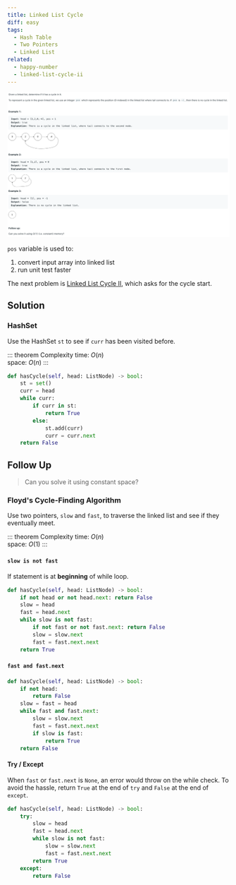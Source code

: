 ```yaml
---
title: Linked List Cycle
diff: easy
tags:
  - Hash Table
  - Two Pointers
  - Linked List
related:
  - happy-number
  - linked-list-cycle-ii
---
```


<img class="medium-zoom" src="/algo/linked-list-cycle.png" alt="https://leetcode.com/problems/linked-list-cycle">

`pos` variable is used to:

1. convert input array into linked list
2. run unit test faster

The next problem is [Linked List Cycle II](linked_list_cycle_ii), which asks for the cycle start.

## Solution

### HashSet

Use the HashSet `st` to see if `curr` has been visited before.

::: theorem Complexity
time: $O(n)$  
space: $O(n)$
:::

```py
def hasCycle(self, head: ListNode) -> bool:
    st = set()
    curr = head
    while curr:
        if curr in st:
            return True
        else:
            st.add(curr)
            curr = curr.next
    return False
```

## Follow Up

> Can you solve it using constant space?

### Floyd's Cycle-Finding Algorithm

Use two pointers, `slow` and `fast`, to traverse the linked list and see if they eventually meet.

::: theorem Complexity
time: $O(n)$  
space: $O(1)$
:::

#### `slow is not fast`

If statement is at **beginning** of while loop.

```py
def hasCycle(self, head: ListNode) -> bool:
    if not head or not head.next: return False
    slow = head
    fast = head.next
    while slow is not fast:
        if not fast or not fast.next: return False
        slow = slow.next
        fast = fast.next.next
    return True
```

#### `fast and fast.next`

```py
def hasCycle(self, head: ListNode) -> bool:
    if not head:
        return False
    slow = fast = head
    while fast and fast.next:
        slow = slow.next
        fast = fast.next.next
        if slow is fast:
            return True
    return False
```

#### Try / Except

When `fast` or `fast.next` is `None`, an error would throw on the while check. To avoid the hassle, return `True` at the end of `try` and `False` at the end of `except`.

```py
def hasCycle(self, head: ListNode) -> bool:
    try:
        slow = head
        fast = head.next
        while slow is not fast:
            slow = slow.next
            fast = fast.next.next
        return True
    except:
        return False
```

